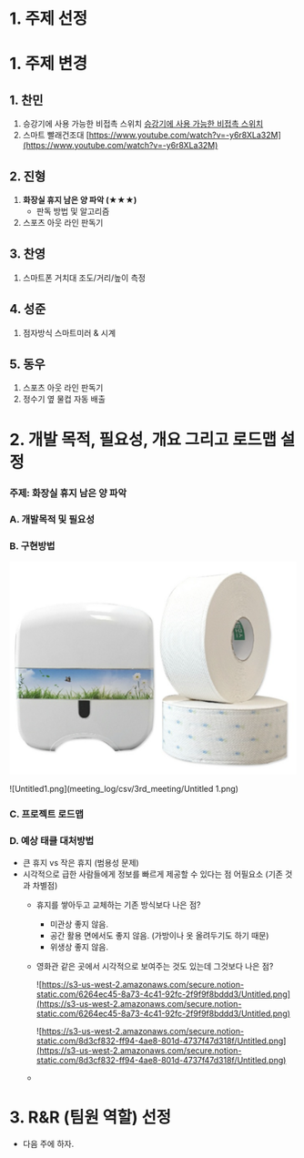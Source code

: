 # 1. 주제 선정

# 1. 주제 변경

## 1. 찬민

1. 승강기에 사용 가능한 비접촉 스위치
[승강기에 사용 가능한 비접촉 스위치](https://youtu.be/IY1Oo6NC56E)
2. 스마트 빨래건조대
[https://www.youtube.com/watch?v=-y6r8XLa32M](https://www.youtube.com/watch?v=-y6r8XLa32M)

## 2. 진형

1. **화장실 휴지 남은 양 파악 (★★★)**
    - 판독 방법 및 알고리즘
2. 스포츠 아웃 라인 판독기

## 3. 찬영

1. 스마트폰 거치대 조도/거리/높이 측정

## 4. 성준

1. 점자방식 스마트미러 & 시계

## 5. 동우

1. 스포츠 아웃 라인 판독기
2. 정수기 옆 물컵 자동 배출

# 2. 개발 목적, 필요성, 개요 그리고 로드맵 설정

### **주제: 화장실 휴지 남은 양 파악**

### A. 개발목적 및 필요성

### B. 구현방법

![Untitled.png](./csv/3rd_meeting/Untitled.png)

![Untitled1.png](meeting_log/csv/3rd_meeting/Untitled 1.png)

### C. 프로젝트 로드맵

### D. 예상 태클 대처방법

- 큰 휴지 vs 작은 휴지 (범용성 문제)
- 시각적으로 급한 사람들에게 정보를 빠르게 제공할 수 있다는 점 어필요소 (기존 것과 차별점)
    - 휴지를 쌓아두고 교체하는 기존 방식보다 나은 점?
        - 미관상 좋지 않음.
        - 공간 활용 면에서도 좋지 않음. (가방이나 옷 올려두기도 하기 때문)
        - 위생상 좋지 않음.
    - 영화관 같은 곳에서 시각적으로 보여주는 것도 있는데 그것보다 나은 점?

        ![https://s3-us-west-2.amazonaws.com/secure.notion-static.com/6264ec45-8a73-4c41-92fc-2f9f9f8bddd3/Untitled.png](https://s3-us-west-2.amazonaws.com/secure.notion-static.com/6264ec45-8a73-4c41-92fc-2f9f9f8bddd3/Untitled.png)

        ![https://s3-us-west-2.amazonaws.com/secure.notion-static.com/8d3cf832-ff94-4ae8-801d-4737f47d318f/Untitled.png](https://s3-us-west-2.amazonaws.com/secure.notion-static.com/8d3cf832-ff94-4ae8-801d-4737f47d318f/Untitled.png)

    - 

# 3. R&R (팀원 역할) 선정

- 다음 주에 하자.
